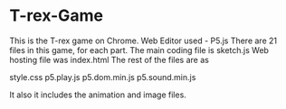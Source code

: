 # T-rex-Game
This is the T-rex game on Chrome.
Web Editor used - P5.js
There are 21 files in this game, for each part.
The main coding file is sketch.js
Web hosting file was index.html
The rest of the files are as

style.css
p5.play.js
p5.dom.min.js
p5.sound.min.js

It also it includes the animation and image files.
